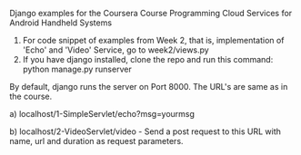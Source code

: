 Django examples for the Coursera Course Programming Cloud Services for Android Handheld Systems

1. For code snippet of examples from Week 2, that is, implementation of 'Echo' and 'Video' Service, go to week2/views.py
2. If you have django installed, clone the repo and run this command: python manage.py runserver

By default, django runs the server on Port 8000. The URL's are same as in the course. 

a) localhost/1-SimpleServlet/echo?msg=yourmsg

b) localhost/2-VideoServlet/video - Send a post request to this URL with name, url and duration as request parameters.
